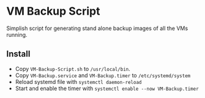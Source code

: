 # VM Backup Script

Simplish script for generating stand alone backup images of all the VMs running.

## Install

- Copy `VM-Backup-Script.sh` to `/usr/local/bin`.
- Copy `VM-Backup.service` and `VM-Backup.timer` to `/etc/systemd/system`
- Reload systemd file with `systemctl daemon-reload`
- Start and enable the timer with `systemctl enable --now VM-Backup.timer`
